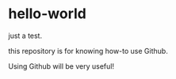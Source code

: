 # hello-world
just a test.

this repository is for knowing how-to use Github.

Using Github will be very useful!
